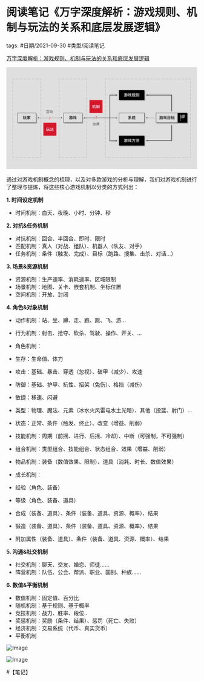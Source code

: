 
# 阅读笔记《万字深度解析：游戏规则、机制与玩法的关系和底层发展逻辑》

tags: #日期/2021-09-30 #类型/阅读笔记 



[万字深度解析：游戏规则、机制与玩法的关系和底层发展逻辑](https://mp.weixin.qq.com/s/BtHX_SWhPByUIMFhSzQvdQ)

  



![Image](Subjects/互动艺术/阅读笔记《万字深度解析：游戏规则、机制与玩法的关系和底层发展逻辑》.assets/640.jpeg)

通过对游戏机制概念的梳理，以及对多款游戏的分析与理解，我们对游戏机制进行了整理与提炼，将这些核心游戏机制以分类的方式列出：



**1. 时间设定机制**

- 时间机制：白天、夜晚、小时、分钟、秒



**2. 对抗&任务机制**

- 对抗机制：回合、半回合、即时、限时
- 匹配机制：真人（对战、组队）、机器人（队友、对手）
- 任务机制：条件（触发、完成）、目标（跑路、搜集、击杀、对话...）



**3. 场景&资源机制**

- 资源机制：生产速率、消耗速率、区域限制
- 场景机制：地图、关卡、嵌套机制、坐标位置
- 空间机制：开放、封闭



**4. 角色&对象机制**

- 动作机制：站、坐、蹲、走、跑、跳、飞、游...
- 行为机制：射击、抢夺、砍杀、驾驶、操作、开关、...
- 角色机制：

- 生存：生命值、体力
- 攻击：基础、暴击、穿透（忽视）、破甲（减少）、攻速
- 防御：基础、护甲、抗性、招架（免伤）、格挡（减伤）
- 敏捷：移速、闪避
- 类型：物理、魔法、元素（冰水火风雷电水土光暗）、其他（投篮、射门）...
- 状态：正常、条件（触发、终止）、改变（增益、削弱）

- 技能机制：周期（前摇、进行、后摇、冷却）、中断（可强制，不可强制）
- 组合机制：类型组合、技能组合、状态组合、效果（增益、削弱）
- 物品机制：装备（数值效果、限制）、道具（消耗、时长、数值效果）
- 成长机制：

- 经验（角色、装备）
- 等级（角色、装备、道具）
- 合成（装备、道具）、条件（装备、道具、资源、概率）、结果
- 锻造（装备、道具）、条件（装备、道具、资源、概率）、结果
- 附加属性（装备、道具）、条件（装备、道具、资源、概率）、结果



**5. 沟通&社交机制**

- 社交机制：聊天、交友、婚恋、师徒……
- 阵营机制：队伍、公会、帮派、职业、国别、种族……



**6. 数值&平衡机制**

- 数值机制：固定值、百分比
- 随机机制：基于规则、基于概率
- 竞技机制：战力、胜率、段位..
- 奖惩机制：奖励（条件、结果）、惩罚（死亡、失败）
- 经济机制：交易系统（代币、真实货币）
- 平衡机制



  

![Image](640-20220722220553857.jpeg)  

![Image](640-20220722220611588.jpeg)  

  

  

  

  

  

#【笔记】